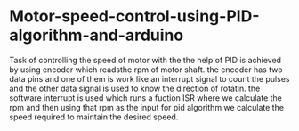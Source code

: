 # Motor-speed-control-using-PID-algorithm-and-arduino
Task of controlling the speed of motor with the the help of PID is achieved by using encoder which readsthe rpm of motor shaft.
the encoder has two data pins and one of them is work like an interrupt signal to count the pulses and the other data signal is used to know the direction of rotatin.
the software interrupt is used which runs a fuction ISR where we calculate the rpm and then using that rpm as the input for pid algorithm we calculate the speed required to maintain the desired speed.
